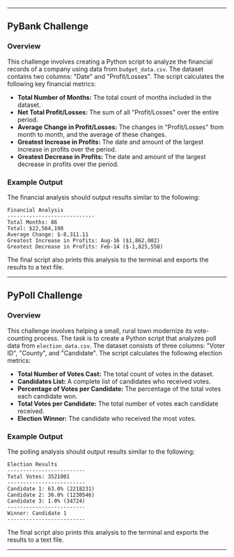 

---

## PyBank Challenge

### Overview
This challenge involves creating a Python script to analyze the financial records of a company using data from `budget_data.csv`. The dataset contains two columns: "Date" and "Profit/Losses". The script calculates the following key financial metrics:

- **Total Number of Months:** The total count of months included in the dataset.
- **Net Total Profit/Losses:** The sum of all "Profit/Losses" over the entire period.
- **Average Change in Profit/Losses:** The changes in "Profit/Losses" from month to month, and the average of these changes.
- **Greatest Increase in Profits:** The date and amount of the largest increase in profits over the period.
- **Greatest Decrease in Profits:** The date and amount of the largest decrease in profits over the period.

### Example Output
The financial analysis should output results similar to the following:

```
Financial Analysis
----------------------------
Total Months: 86
Total: $22,564,198
Average Change: $-8,311.11
Greatest Increase in Profits: Aug-16 ($1,862,002)
Greatest Decrease in Profits: Feb-14 ($-1,825,558)
```

The final script also prints this analysis to the terminal and exports the results to a text file.

---

## PyPoll Challenge

### Overview
This challenge involves helping a small, rural town modernize its vote-counting process. The task is to create a Python script that analyzes poll data from `election_data.csv`. The dataset consists of three columns: "Voter ID", "County", and "Candidate". The script calculates the following election metrics:

- **Total Number of Votes Cast:** The total count of votes in the dataset.
- **Candidates List:** A complete list of candidates who received votes.
- **Percentage of Votes per Candidate:** The percentage of the total votes each candidate won.
- **Total Votes per Candidate:** The total number of votes each candidate received.
- **Election Winner:** The candidate who received the most votes.

### Example Output
The polling analysis should output results similar to the following:

```
Election Results
-------------------------
Total Votes: 3521001
-------------------------
Candidate 1: 63.0% (2218231)
Candidate 2: 36.0% (1230546)
Candidate 3: 1.0% (34724)
-------------------------
Winner: Candidate 1
-------------------------
```

The final script also prints this analysis to the terminal and exports the results to a text file.

---


